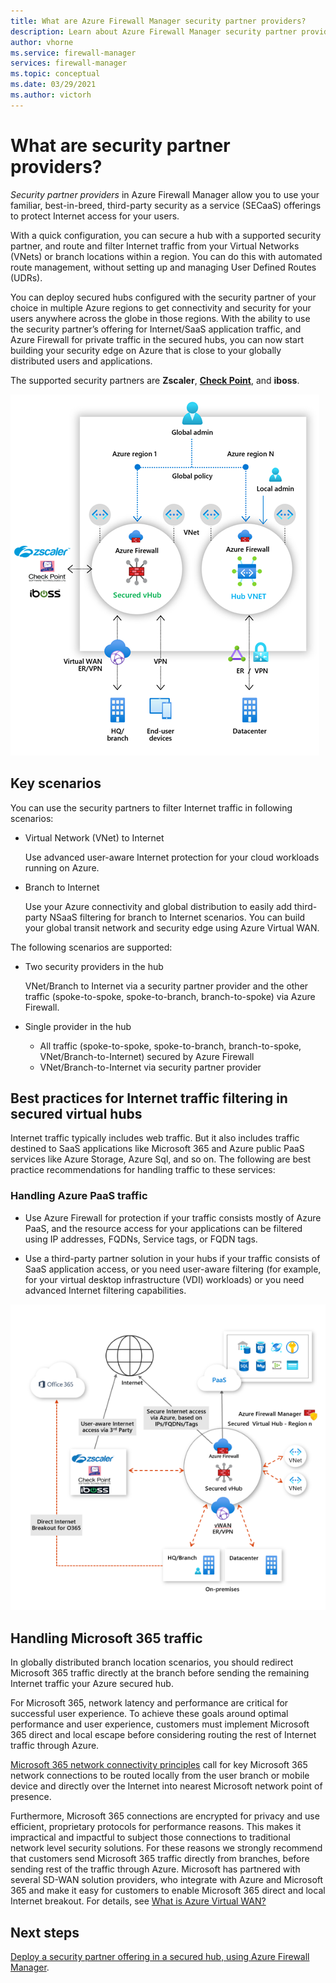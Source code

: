 ```yaml
---
title: What are Azure Firewall Manager security partner providers?
description: Learn about Azure Firewall Manager security partner providers
author: vhorne
ms.service: firewall-manager
services: firewall-manager
ms.topic: conceptual
ms.date: 03/29/2021
ms.author: victorh
---
```


# What are security partner providers?

*Security partner providers* in Azure Firewall Manager allow you to use your familiar, best-in-breed, third-party security as a service (SECaaS) offerings to protect Internet access for your users.

With a quick configuration, you can secure a hub with a supported security partner, and route and filter Internet traffic from your Virtual Networks (VNets) or branch locations within a region. You can do this with automated route management, without setting up and managing User Defined Routes (UDRs).

You can deploy secured hubs configured with the security partner of your choice in multiple Azure regions to get connectivity and security for your users anywhere across the globe in those regions. With the ability to use the security partner’s offering for Internet/SaaS application traffic, and Azure Firewall for private traffic in the secured hubs, you can now start building your security edge on Azure that is close to your globally distributed users and applications.

The supported security partners are **Zscaler**, **[Check Point](check-point-overview.md)**, and **iboss**.

![Security partner providers](media/trusted-security-partners/trusted-security-partners.png)

## Key scenarios

You can use the security partners to filter Internet traffic in following scenarios:

- Virtual Network (VNet) to Internet

   Use advanced user-aware Internet protection for your cloud workloads running on Azure.

- Branch to Internet

   Use your Azure connectivity and global distribution to easily add third-party NSaaS filtering for branch to Internet scenarios. You can build your global transit network and security edge using Azure Virtual WAN.

The following scenarios are supported:
- Two security providers in the hub

   VNet/Branch to Internet via a security partner provider and the other traffic (spoke-to-spoke, spoke-to-branch, branch-to-spoke) via Azure Firewall.
- Single provider in the hub

   - All traffic (spoke-to-spoke, spoke-to-branch, branch-to-spoke, VNet/Branch-to-Internet) secured by Azure Firewall
   - VNet/Branch-to-Internet via security partner provider

## Best practices for Internet traffic filtering in secured virtual hubs

Internet traffic typically includes web traffic. But it also includes traffic destined to SaaS applications like Microsoft 365 and Azure public PaaS services like Azure Storage, Azure Sql, and so on. The following are best practice recommendations for handling traffic to these services:

### Handling Azure PaaS traffic
 
- Use Azure Firewall for protection if your traffic consists mostly of Azure PaaS, and the resource access for your applications can be filtered using IP addresses, FQDNs, Service tags, or FQDN tags.

- Use a third-party partner solution in your hubs if your traffic consists of SaaS application access, or you need user-aware filtering (for example, for your virtual desktop infrastructure (VDI) workloads) or you need advanced Internet filtering capabilities.

![All scenarios for Azure Firewall Manager](media/trusted-security-partners/all-scenarios.png)

## Handling Microsoft 365 traffic

In globally distributed branch location scenarios, you should redirect Microsoft 365 traffic directly at the branch before sending the remaining Internet traffic your Azure secured hub.

For Microsoft 365, network latency and performance are critical for successful user experience. To achieve these goals around optimal performance and user experience, customers must implement Microsoft 365 direct and local escape before considering routing the rest of Internet traffic through Azure.

[Microsoft 365 network connectivity principles](/microsoft-365/enterprise/microsoft-365-network-connectivity-principles) call for key Microsoft 365 network connections to be routed locally from the user branch or mobile device and directly over the Internet into nearest Microsoft network point of presence.

Furthermore, Microsoft 365 connections are encrypted for privacy and use efficient, proprietary protocols for performance reasons. This makes it impractical and impactful to subject those connections to traditional network level security solutions. For these reasons we strongly recommend that customers send Microsoft 365 traffic directly from branches, before sending rest of the traffic through Azure. Microsoft has partnered with several SD-WAN solution providers, who integrate with Azure and Microsoft 365 and make it easy for customers to enable Microsoft 365 direct and local Internet breakout. For details, see [What is Azure Virtual WAN?](../virtual-wan/virtual-wan-about.md)

## Next steps

[Deploy a security partner offering in a secured hub, using Azure Firewall Manager](deploy-trusted-security-partner.md).
